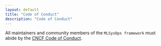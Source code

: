 ```yaml
---
layout: default
title: "Code of Conduct"
description: "Code of Conduct"
---
```


All maintainers and community members of the `MLSysOps framework` must abide by
the [CNCF Code of
Conduct](https://github.com/cncf/foundation/blob/main/code-of-conduct.md).

